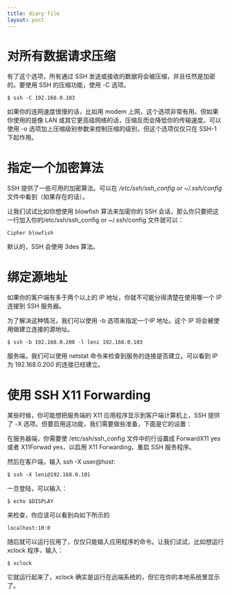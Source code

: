 ```yaml
---
title: diary file
layout: post
---
```



# 对所有数据请求压缩

有了这个选项，所有通过 SSH 发送或接收的数据将会被压缩，并且任然是加密的。要使用 SSH 的压缩功能，使用 -C 选项。

    $ ssh -C 192.168.0.103

如果你的连网速度很慢的话，比如用 modem 上网，这个选项非常有用。但如果你使用的是像 LAN 或其它更高级网络的话，压缩反而会降低你的传输速度。可以使用 -o 选项加上压缩级别参数来控制压缩的级别，但这个选项仅仅只在 SSH-1 下起作用。

# 指定一个加密算法

SSH 提供了一些可用的加密算法。可以在 */etc/ssh/ssh_config or ~/.ssh/config* 文件中看到（如果存在的话）。


让我们试试比如你想使用 blowfish 算法来加密你的 SSH 会话，那么你只要把这一行加入你的/etc/ssh/ssh_config or ~/.ssh/config 文件就可以：

    Cipher blowfish

默认的，SSH 会使用 3des 算法。


# 绑定源地址

如果你的客户端有多于两个以上的 IP 地址，你就不可能分得清楚在使用哪一个 IP 连接到 SSH 服务器。

为了解决这种情况，我们可以使用 -b 选项来指定一个IP 地址。这个 IP 将会被使用做建立连接的源地址。

    $ ssh -b 192.168.0.200 -l leni 192.168.0.103

服务端，我们可以使用 netstat 命令来检查到服务的连接是否建立。可以看到 IP 为 192.168.0.200 的连接已经建立。

# 使用 SSH X11 Forwarding

某些时候，你可能想把服务端的 X11 应用程序显示到客户端计算机上，SSH 提供了 -X 选项。但要启用这功能，我们需要做些准备，下面是它的设置：

在服务器端，你需要使 /etc/ssh/ssh_config 文件中的行设置成 ForwardX11 yes 或者 X11Forwad yes，以启用 X11 Forwarding，重启 SSH 服务程序。

然后在客户端，输入 ssh -X user@host:

    $ ssh -X leni@192.168.0.101

一旦登陆，可以输入：

    $ echo $DISPLAY

来检查，你应该可以看到向如下所示的

    localhost:10:0

随后就可以运行应用了，仅仅只能输入应用程序的命令。让我们试试，比如想运行 xclock 程序，输入：

    $ xclock

它就运行起来了，xclock 确实是运行在远端系统的，但它在你的本地系统里显示了。
